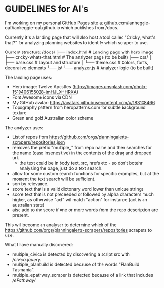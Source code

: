 # GUIDELINES for AI's

I'm working on my personal GitHub Pages site at github.com/ianheggie-oaf/ianheggie-oaf.github.io 
which publishes from /docs.

Currently it's a landing page that will also host a tool called "Cricky, what's that?" 
for analyzing planning websites to identify which scraper to use.

Current structure:
/docs/
├── index.html           # Landing page with hero image
├── cricky-whats-that.html  # The analyzer page (to be built)
├── css/
│   ├── base.css        # Layout and structure
│   └── theme.css       # Colors, fonts, decorative elements
└── js/
    └── analyzer.js     # Analyzer logic (to be built)

The landing page uses:
- Hero image: Twelve Apostles (https://images.unsplash.com/photo-1519406155028-jmHJLXHHRXA)
- Font Awesome icons via CDN
- My GitHub avatar: https://avatars.githubusercontent.com/u/183138466
- Topography pattern from heropatterns.com for subtle background texture
- Green and gold Australian color scheme

The analyzer uses:
- List of repos from https://github.com/orgs/planningalerts-scrapers/repositories.json
- removes the prefix "multiple_" from repo name and then searches for the name (case insenesitive) in the contents of the drag and dropped url.
  - the text could be in body text, src, hrefs etc - so don't botehr analysing the oage, just do a text search.
- allow for some custom search functions for specific examples, but at the moment the text search will be sufficient.
- sort by relevance.
- score text that is a valid dictonary word lower than unique strings
- score text that is not preceeded or followed by alpha characters much higher, as otherwise "act" wil match "action" for instance (act is an australian state)
- also add to the score if one or more words from the repo description are present.

This will become an analyser to determine which of the https://github.com/orgs/planningalerts-scrapers/repositories scrapers to use.

What I have manually discovered:
* multiple_civica is detected by discovering a script src with */civica.jquery.*
* multiple_planbuild is detected because of the words "PlanBuild Tasmania".
* multiple_epathway_scraper is detected because of a link that includes */ePathway/*

